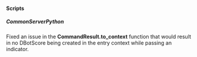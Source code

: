
#### Scripts
##### CommonServerPython
Fixed an issue in the **CommandResult.to_context** function that would result in no DBotScore being created in the entry context while passing an indicator.

